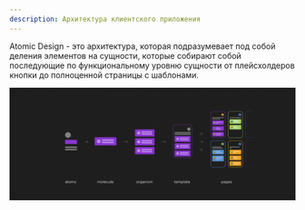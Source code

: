 ```yaml
---
description: Архитектура клиентского приложения
---
```


Atomic Design - это архитектура, которая подразумевает под собой деления элементов на сущности, которые собирают собой последующие по функциональному уровню сущности от плейсхолдеров кнопки до полноценной страницы с шаблонами.

![](_png/7a9fd8d432a5d1aeb68ac42be54d159b.png)
